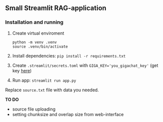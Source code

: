 ## Small Streamlit RAG-application

### Installation and running

1. Create virtual enviroment

    ```
   python -m venv .venv
   source .venv/bin/activate
    ```

2. Install dependencies: `pip install -r requirements.txt`
3. Create `.streamlit/secrets.toml` with `GIGA_KEY='you_gigachat_key'` (get key [here](https://developers.sber.ru/docs/ru/gigachat/individuals-quickstart))
4. Run app: `streamlit run app.py`

Replace `source.txt` file with data you needed. 

**TO DO**
* source file uploading
* setting chunksize and overlap size from web-interface 